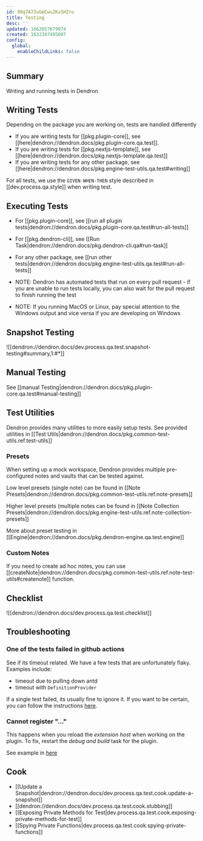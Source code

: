 ```yaml
---
id: 99q7A73uGmCwu2KvSHZro
title: Testing
desc: ''
updated: 1662057679974
created: 1632347495097
config:
  global:
    enableChildLinks: false
---
```


## Summary

Writing and running tests in Dendron

## Writing Tests

Depending on the package you are working on, tests are handled differently

- If you are writing tests for [[pkg.plugin-core]], see [[here|dendron://dendron.docs/pkg.plugin-core.qa.test]].
- If you are writing tests for [[pkg.nextjs-template]], see [[here|dendron://dendron.docs/pkg.nextjs-template.qa.test]]
- If you are writing tests for any other package, see [[here|dendron://dendron.docs/pkg.engine-test-utils.qa.test#writing]]

For all tests, we use the `GIVEN-WHEN-THEN` style described in [[dev.process.qa.style]] when writing test.

## Executing Tests

- For [[pkg.plugin-core]], see [[run all plugin tests|dendron://dendron.docs/pkg.plugin-core.qa.test#run-all-tests]]
- For [[pkg.dendron-cli]], see [[Run Task|dendron://dendron.docs/pkg.dendron-cli.qa#run-task]]
- For any other package, see [[run other tests|dendron://dendron.docs/pkg.engine-test-utils.qa.test#run-all-tests]]

- NOTE: Dendron has automated tests that run on every pull request - if you are unable to run tests locally, you can also wait for the pull request to finish running the test
- NOTE: If you running MacOS or Linux, pay special attention to the Windows output and vice versa if you are developing on Windows

## Snapshot Testing

![[dendron://dendron.docs/dev.process.qa.test.snapshot-testing#summary,1:#*]]

## Manual Testing

See [[manual Testing|dendron://dendron.docs/pkg.plugin-core.qa.test#manual-testing]]

## Test Utilities

Dendron provides many utilities to more easily setup tests. See provided utilities in [[Test Utils|dendron://dendron.docs/pkg.common-test-utils.ref.test-utils]]

### Presets

When setting up a mock workspace, Dendron provides multiple pre-configured notes and vaults that can be tested against.

Low level presets (single note) can be found in [[Note Presets|dendron://dendron.docs/pkg.common-test-utils.ref.note-presets]]

Higher level presets (multiple notes can be found in [[Note Collection Presets|dendron://dendron.docs/pkg.engine-test-utils.ref.note-collection-presets]]

More about preset testing in [[Engine|dendron://dendron.docs/pkg.dendron-engine.qa.test.engine]]

### Custom Notes

If you need to create ad hoc notes, you can use [[createNote|dendron://dendron.docs/pkg.common-test-utils.ref.note-test-utils#createnote]] function.

## Checklist

![[dendron://dendron.docs/dev.process.qa.test.checklist]]

## Troubleshooting

### One of the tests failed in github actions

See if its timeout related. We have a few tests that are unfortunately flaky. Examples include:

- timeout due to pulling down antd
- timeout with `DefinitionProvider`

If a single test failed, its usually fine to ignore it. If you want to be certain, you can follow the instructions [here](https://www.loom.com/share/50f5c7c2ac2143b18ea45fea8f3c4cb9?from_recorder=1&focus_title=1).

### Cannot register "..."

This happens when you reload the _extension host_ when working on the plugin. To fix, restart the _debug and build_ task for the plugin.

See example in [here](https://www.loom.com/share/797f2e13cc9a46e4a0973b3ad26f6ed7)

## Cook
- [[Update a Snapshot|dendron://dendron.docs/dev.process.qa.test.cook.update-a-snapshot]]
- [[dendron://dendron.docs/dev.process.qa.test.cook.stubbing]]
- [[Exposing Private Methods for Test|dev.process.qa.test.cook.exposing-private-methods-for-test]]
- [[Spying Private Functions|dev.process.qa.test.cook.spying-private-functions]]




